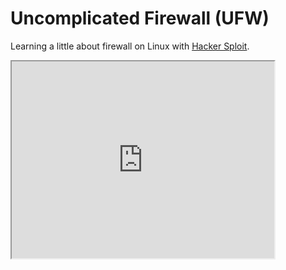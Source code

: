 # Uncomplicated Firewall (UFW)

Learning a little about firewall on Linux with [Hacker Sploit](https://www.youtube.com/@HackerSploit).

<iframe width="420" height="315" src="https://youtu.be/f9-iYQ25K-g"> </iframe>
